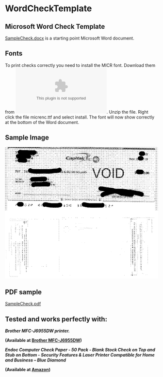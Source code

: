 # WordCheckTemplate
## Microsoft Word Check Template


[SampleCheck.docx](/SampleCheck.docx) is a starting point Microsoft Word document.


## Fonts

To print checks correctly you need to install the MICR font. Download them from ![here](https://www.1001fonts.com/download/micr-encoding.zip). Unzip the file. Right click the file micrenc.ttf and select install. The font will now show correctly at the bottom of the Word document.


## Sample Image

![SampleCheck.png](SampleCheck.png)


## PDF sample

[SampleCheck.pdf](/SampleCheck.pdf)


## Tested and works perfectly with:

***Brother MFC-J6955DW printer.***

**(Available at [Brother MFC-J6955DW](https://www.brother-usa.com/products/mfcj6955dw))**

***Endoc Computer Check Paper - 50 Pack - Blank Stock Check on Top and Stub on Bottom - Security Features & Laser Printer Compatible for Home and Business – Blue Diamond***

**(Available at [Amazon](https://www.amazon.com/dp/B084BXRVZT?psc=1&ref=ppx_yo2ov_dt_b_product_details))**
